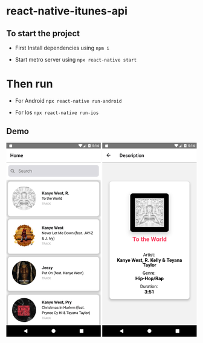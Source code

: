 # react-native-itunes-api

## To start the project 

- First Install dependencies using
 `npm i`

- Start metro server using
`npx react-native start`

# Then run 

- For Android 
`npx react-native run-android`

- For Ios
`npx react-native run-ios`


## Demo

<img src="https://github.com/puneettiwari61/react-native-itunes-api/blob/main/demo/Screenshot_1605354287.png" width="250px" alt="demo" />

<img src="https://github.com/puneettiwari61/react-native-itunes-api/blob/main/demo/Screenshot_1605354274.png" width="250px" alt="demo" />
